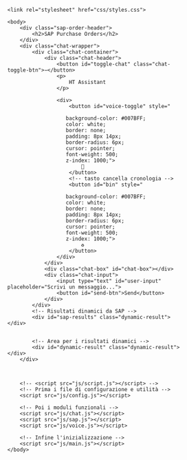 <!DOCTYPE html>
<html lang="it">

<head>
    <meta charset="UTF-8">
    <meta name="viewport" content="width=device-width, initial-scale=1.0">
    <title>Assistant Order</title>
    <link rel="icon" type="image/x-icon" href="/favicon.ico">

    <link rel="stylesheet" href="css/styles.css">
</head>

<body>

    <body>
        <div class="sap-order-header">
            <h2>SAP Purchase Orders</h2>
        </div>
        <div class="chat-wrapper">
            <div class="chat-container">
                <div class="chat-header">
                    <button id="toggle-chat" class="chat-toggle-btn">−</button>
                    <p>
                        HT Assistant
                    </p>

                    <div>
                        <button id="voice-toggle" style="
                       
                       background-color: #007BFF;
                       color: white;
                       border: none;
                       padding: 8px 14px;
                       border-radius: 6px;
                       cursor: pointer;
                       font-weight: 500;
                       z-index: 1000;">
                            🎤
                        </button>
                        <!-- tasto cancella cronologia -->
                        <button id="bin" style="
                       
                       background-color: #007BFF;
                       color: white;
                       border: none;
                       padding: 8px 14px;
                       border-radius: 6px;
                       cursor: pointer;
                       font-weight: 500;
                       z-index: 1000;">
                            ♻️
                        </button>
                    </div>
                </div>
                <div class="chat-box" id="chat-box"></div>
                <div class="chat-input">
                    <input type="text" id="user-input" placeholder="Scrivi un messaggio...">
                    <button id="send-btn">Send</button>
                </div>
            </div>
            <!-- Risultati dinamici da SAP -->
            <div id="sap-results" class="dynamic-result"></div>


            <!-- Area per i risultati dinamici -->
            <div id="dynamic-result" class="dynamic-result"></div>
        </div>



        <!-- <script src="js/script.js"></script> -->
        <!-- Prima i file di configurazione e utilità -->
        <script src="js/config.js"></script>

        <!-- Poi i moduli funzionali -->
        <script src="js/chat.js"></script>
        <script src="js/sap.js"></script>
        <script src="js/voice.js"></script>

        <!-- Infine l'inizializzazione -->
        <script src="js/main.js"></script>
    </body>
</body>

</html>


<!DOCTYPE html>
<html lang="it">

<head>
    <meta charset="UTF-8">
    <meta name="viewport" content="width=device-width, initial-scale=1.0">
    <title>SAP Assistant - HT</title>
    <link rel="icon" type="image/x-icon" href="/favicon.ico">
    <style>
        * {
            margin: 0;
            padding: 0;
            box-sizing: border-box;
        }

        body {
            font-family: 'Segoe UI', Tahoma, Geneva, Verdana, sans-serif;
            background: linear-gradient(135deg, #667eea 0%, #764ba2 100%);
            min-height: 100vh;
            color: #333;
        }

        .header {
            background: rgba(255, 255, 255, 0.95);
            backdrop-filter: blur(10px);
            padding: 1rem 2rem;
            box-shadow: 0 2px 20px rgba(0, 0, 0, 0.1);
            position: sticky;
            top: 0;
            z-index: 1000;
            display: flex;
            justify-content: space-between;
            align-items: center;
        }

        .header h1 {
            color: #2d3748;
            font-size: 1.8rem;
            font-weight: 700;
        }

        .home-btn {
            background: linear-gradient(135deg, #4299e1 0%, #3182ce 100%);
            color: white;
            border: none;
            padding: 10px 16px;
            border-radius: 10px;
            cursor: pointer;
            font-size: 1.2rem;
            transition: all 0.3s ease;
            box-shadow: 0 4px 15px rgba(66, 153, 225, 0.4);
            display: none;
        }

        .home-btn:hover {
            transform: translateY(-2px);
            box-shadow: 0 6px 20px rgba(66, 153, 225, 0.6);
        }

        .home-btn.show {
            display: block;
        }

        .container {
            max-width: 1200px;
            margin: 0 auto;
            padding: 2rem;
        }

        .home-section {
            background: rgba(255, 255, 255, 0.95);
            backdrop-filter: blur(10px);
            border-radius: 20px;
            padding: 3rem;
            margin-bottom: 2rem;
            box-shadow: 0 10px 40px rgba(0, 0, 0, 0.1);
        }

        .welcome-card {
            text-align: center;
            margin-bottom: 3rem;
        }

        .welcome-card h2 {
            font-size: 2.5rem;
            color: #2d3748;
            margin-bottom: 1rem;
            background: linear-gradient(135deg, #667eea 0%, #764ba2 100%);
            -webkit-background-clip: text;
            -webkit-text-fill-color: transparent;
            background-clip: text;
        }

        .welcome-card p {
            font-size: 1.2rem;
            color: #718096;
            line-height: 1.6;
        }

        .features-grid {
            display: grid;
            grid-template-columns: repeat(auto-fit, minmax(300px, 1fr));
            gap: 2rem;
            margin-bottom: 3rem;
        }

        .feature-card {
            background: white;
            padding: 2rem;
            border-radius: 15px;
            box-shadow: 0 5px 20px rgba(0, 0, 0, 0.08);
            transition: all 0.3s ease;
            border: 1px solid #e2e8f0;
        }

        .feature-card:hover {
            transform: translateY(-5px);
            box-shadow: 0 10px 30px rgba(0, 0, 0, 0.15);
        }

        .feature-icon {
            font-size: 2.5rem;
            margin-bottom: 1rem;
        }

        .feature-card h3 {
            color: #2d3748;
            margin-bottom: 1rem;
            font-size: 1.3rem;
        }

        .feature-card p {
            color: #718096;
            line-height: 1.6;
        }

        .quick-actions {
            display: grid;
            grid-template-columns: repeat(auto-fit, minmax(200px, 1fr));
            gap: 1rem;
            margin-top: 2rem;
        }

        .action-btn {
            background: linear-gradient(135deg, #4299e1 0%, #3182ce 100%);
            color: white;
            border: none;
            padding: 1rem 1.5rem;
            border-radius: 12px;
            cursor: pointer;
            font-size: 1rem;
            font-weight: 600;
            transition: all 0.3s ease;
            box-shadow: 0 4px 15px rgba(66, 153, 225, 0.3);
        }

        .action-btn:hover {
            transform: translateY(-2px);
            box-shadow: 0 6px 20px rgba(66, 153, 225, 0.4);
        }

        .chat-wrapper {
            display: flex;
            gap: 2rem;
            margin-top: 2rem;
        }

        .chat-container {
            flex: 1;
            background: rgba(255, 255, 255, 0.95);
            backdrop-filter: blur(10px);
            border-radius: 20px;
            overflow: hidden;
            box-shadow: 0 10px 40px rgba(0, 0, 0, 0.1);
        }

        .chat-header {
            background: linear-gradient(135deg, #667eea 0%, #764ba2 100%);
            color: white;
            padding: 1rem 1.5rem;
            display: flex;
            justify-content: space-between;
            align-items: center;
        }

        .chat-toggle-btn {
            background: rgba(255, 255, 255, 0.2);
            color: white;
            border: none;
            padding: 8px 12px;
            border-radius: 8px;
            cursor: pointer;
            font-size: 1.2rem;
            transition: all 0.3s ease;
        }

        .chat-toggle-btn:hover {
            background: rgba(255, 255, 255, 0.3);
        }

        .chat-controls {
            display: flex;
            gap: 0.5rem;
        }

        .control-btn {
            background: rgba(255, 255, 255, 0.2);
            color: white;
            border: none;
            padding: 8px 12px;
            border-radius: 8px;
            cursor: pointer;
            transition: all 0.3s ease;
        }

        .control-btn:hover {
            background: rgba(255, 255, 255, 0.3);
        }

        .chat-box {
            height: 400px;
            overflow-y: auto;
            padding: 1rem;
            background: #f8fafc;
        }

        .chat-input {
            display: flex;
            padding: 1rem;
            background: white;
            border-top: 1px solid #e2e8f0;
        }

        .chat-input input {
            flex: 1;
            border: 1px solid #e2e8f0;
            border-radius: 10px;
            padding: 12px 16px;
            font-size: 1rem;
            outline: none;
            transition: all 0.3s ease;
        }

        .chat-input input:focus {
            border-color: #4299e1;
            box-shadow: 0 0 0 3px rgba(66, 153, 225, 0.1);
        }

        .send-btn {
            background: linear-gradient(135deg, #48bb78 0%, #38a169 100%);
            color: white;
            border: none;
            padding: 12px 20px;
            border-radius: 10px;
            margin-left: 0.5rem;
            cursor: pointer;
            font-weight: 600;
            transition: all 0.3s ease;
        }

        .send-btn:hover {
            transform: translateY(-1px);
            box-shadow: 0 4px 15px rgba(72, 187, 120, 0.4);
        }

        .dynamic-result {
            flex: 1.5;
            background: rgba(255, 255, 255, 0.95);
            backdrop-filter: blur(10px);
            border-radius: 20px;
            padding: 1.5rem;
            box-shadow: 0 10px 40px rgba(0, 0, 0, 0.1);
            min-height: 500px;
        }

        .user-message {
            background: linear-gradient(135deg, #4299e1 0%, #3182ce 100%);
            color: white;
            padding: 12px 16px;
            border-radius: 18px 18px 4px 18px;
            margin: 8px 0;
            margin-left: 20%;
            word-wrap: break-word;
        }

        .bot-message {
            background: #f7fafc;
            color: #2d3748;
            padding: 12px 16px;
            border-radius: 18px 18px 18px 4px;
            margin: 8px 0;
            margin-right: 20%;
            border-left: 4px solid #4299e1;
        }

        .hidden {
            display: none !important;
        }

        @media (max-width: 768px) {
            .container {
                padding: 1rem;
            }

            .chat-wrapper {
                flex-direction: column;
            }

            .features-grid {
                grid-template-columns: 1fr;
            }

            .quick-actions {
                grid-template-columns: 1fr;
            }
        }
    </style>
</head>

<body>
    <div class="header">
        <h1>🏢 SAP Assistant</h1>
        <button id="home-btn" class="home-btn" onclick="showHome()">🏠 Home</button>
    </div>

    <div class="chat-wrapper">
        <div class="chat-container">
            <div class="chat-header">
                <button id="toggle-chat" class="chat-toggle-btn">−</button>
                <p>
                    HT Assistant
                </p>

                <div>
                    <button id="voice-toggle" style="
                       
                       background-color: #007BFF;
                       color: white;
                       border: none;
                       padding: 8px 14px;
                       border-radius: 6px;
                       cursor: pointer;
                       font-weight: 500;
                       z-index: 1000;">
                        🎤
                    </button>
                    <!-- tasto cancella cronologia -->
                    <button id="bin" style="
                       
                       background-color: #007BFF;
                       color: white;
                       border: none;
                       padding: 8px 14px;
                       border-radius: 6px;
                       cursor: pointer;
                       font-weight: 500;
                       z-index: 1000;">
                        ♻️
                    </button>
                </div>
            </div>
            <div class="chat-box" id="chat-box"></div>
            <div class="chat-input">
                <input type="text" id="user-input" placeholder="Scrivi un messaggio...">
                <button id="send-btn">Send</button>
            </div>
        </div>


        
        <!-- Area per i risultati dinamici -->
        <!-- Risultati dinamici da SAP -->
        <div id="sap-results" class="dynamic-result"></div>
        <!-- <div id="dynamic-result" class="dynamic-result"></div> -->
    </div>

    <div class="container">
        <!-- HOME SECTION -->
        <div id="home-section " class="home-section">
            <div class="welcome-card">
                <h2>👋 Benvenuto nel SAP Assistant</h2>
                <p>Il tuo assistente intelligente per la gestione degli ordini di acquisto SAP.
                    Utilizza comandi naturali per interrogare, visualizzare e gestire i tuoi ordini in modo semplice e
                    veloce.</p>
            </div>

            <div class="features-grid">
                <div class="feature-card">
                    <div class="feature-icon">🔍</div>
                    <h3>Ricerca Intelligente</h3>
                    <p>Trova ordini utilizzando linguaggio naturale. Puoi cercare per numero ordine, fornitore, data o
                        qualsiasi altro criterio.</p>
                </div>

                <div class="feature-card">
                    <div class="feature-icon">🎤</div>
                    <h3>Controllo Vocale</h3>
                    <p>Interagisci con l'assistente usando la voce. Perfetto per operazioni hands-free e maggiore
                        produttività.</p>
                </div>

                <div class="feature-card">
                    <div class="feature-icon">🔐</div>
                    <h3>Gestione Ordini</h3>
                    <p>Rilascia ordini, visualizza dettagli e gestisci il workflow direttamente dall'interfaccia
                        conversazionale.</p>
                </div>

                <div class="feature-card">
                    <div class="feature-icon">📊</div>
                    <h3>Analytics Avanzate</h3>
                    <p>Visualizza statistiche, trend e analisi dei tuoi ordini di acquisto con grafici e report
                        dettagliati.</p>
                </div>
            </div>

            <div class="quick-actions">
                <button class="action-btn" onclick="quickSearch('tutti gli ordini')">
                    📋 Tutti gli Ordini
                </button>
                <button class="action-btn" onclick="quickSearch('ordini di oggi')">
                    📅 Ordini di Oggi
                </button>
                <button class="action-btn" onclick="quickSearch('lista fornitori')">
                    🏢 Lista Fornitori
                </button>
                <button class="action-btn" onclick="quickSearch('ordini da rilasciare')">
                    🔐 Da Rilasciare
                </button>
            </div>
        </div>





        <!-- <script src="js/script.js"></script> -->
        <!-- Prima i file di configurazione e utilità -->
        <script src="js/config.js"></script>

        <!-- Poi i moduli funzionali -->
        <script src="js/chat.js"></script>
        <script src="js/sap.js"></script>
        <script src="js/voice.js"></script>

        <!-- Infine l'inizializzazione -->
        <script src="js/main.js"></script>
    </div>


</body>

</html>